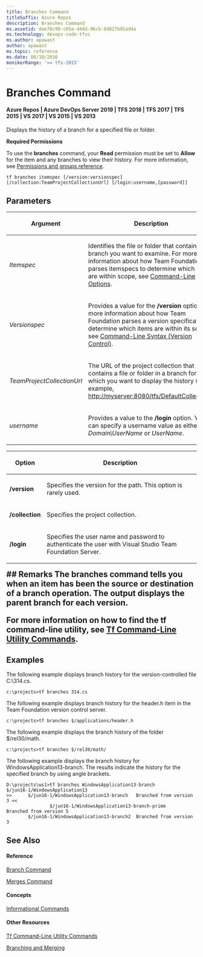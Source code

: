 ```yaml
---
title: Branches Command
titleSuffix: Azure Repos
description: Branches Command
ms.assetid: dae78c90-c65a-444d-96cb-84027b91ad4a
ms.technology: devops-code-tfvc
ms.author: apawast
author: apawast
ms.topic: reference
ms.date: 08/10/2016
monikerRange: '>= tfs-2015'
---
```



# Branches Command

#### Azure Repos | Azure DevOps Server 2019 | TFS 2018 | TFS 2017 | TFS 2015 | VS 2017 | VS 2015 | VS 2013

Displays the history of a branch for a specified file or folder.

**Required Permissions**

To use the **branches** command, your **Read** permission must be set to **Allow** for the item and any branches to view their history. For more information, see [Permissions and groups reference](../../organizations/security/permissions.md).

```
tf branches itemspec [/version:versionspec] [/collection:TeamProjectCollectionUrl] [/login:username,[password]]
```

## Parameters<table>
<thead>
<tr>
<th><p><strong>Argument</strong></p></th>
<th><p><strong>Description</strong></p></th>
</tr>
</thead>
<tbody>
<tr>
<td><p><i>Itemspec</i></p></td>
<td><p>Identifies the file or folder that contains the branch you want to examine. For more information about how Team Foundation parses itemspecs to determine which items are within scope, see <a href="https://msdn.microsoft.com/library/4y2ash30">Command-Line Options</a>.</p></td>
</tr>
<tr>
<td><p><i>Versionspec</i></p></td>
<td><p>Provides a value for the <strong>/version</strong> option. For more information about how Team Foundation parses a version specification to determine which items are within its scope, see <a href="https://msdn.microsoft.com/library/56f7w6be">Command-Line Syntax (Version Control)</a>.</p></td>
</tr>
<tr>
<td><p><i>TeamProjectCollectionUrl</i></p></td>
<td><p>The URL of the project collection that contains a file or folder in a branch for which you want to display the history (for example, <a href="http://myserver:8080/tfs/DefaultCollection" data-raw-source="http://myserver:8080/tfs/DefaultCollection">http://myserver:8080/tfs/DefaultCollection</a>).</p></td>
</tr>
<tr>
<td><p><i>username</i></p></td>
<td><p>Provides a value to the <strong>/login</strong> option. You can specify a username value as either <i>Domain\UserName</i> or <i>UserName</i>.</p></td>
</tr>
</tbody>
</table>

<table>
<thead>
<tr>
<th><p><strong>Option</strong></p></th>
<th><p><strong>Description</strong></p></th>
</tr>
</thead>
<tbody>
<tr>
<td><p><strong>/version</strong></p></td>
<td><p>Specifies the version for the path. This option is rarely used.</p></td>
</tr>
<tr>
<td><p><strong>/collection</strong></p></td>
<td><p>Specifies the project collection.</p></td>
</tr>
<tr>
<td><p><strong>/login</strong></p></td>
<td><p>Specifies the user name and password to authenticate the user with Visual Studio Team Foundation Server.</p></td>
</tr>
</tbody>
</table>
## Remarks
The branches command tells you when an item has been the source or destination of a branch operation. The output displays the parent branch for each version.

For more information on how to find the **tf** command-line utility, see [Tf Command-Line Utility Commands](https://msdn.microsoft.com/library/z51z7zy0).

## Examples

The following example displays branch history for the version-controlled file C:\\314.cs.

```
c:\projects>tf branches 314.cs
```

The following example displays branch history for the header.h item in the Team Foundation version control server.

```
c:\projects>tf branches $/applications/header.h
```

The following example displays the branch history of the folder $/rel30/math.

```
c:\projects>tf branches $/rel30/math/
```

The following example displays the branch history for WindowsApplication13-branch. The results indicate the history for the specified branch by using angle brackets.

```
D:\projects\ws1>tf branches WindowsApplication13-branch
$/jun16-1/WindowsApplication13
>>      $/jun16-1/WindowsApplication13-branch   Branched from version 3 <<
                $/jun16-1/WindowsApplication13-branch-prime     Branched from version 5
        $/jun16-1/WindowsApplication13-branch2  Branched from version 3
```

## See Also

#### Reference

[Branch Command](branch-command.md)

[Merges Command](merges-command.md)

#### Concepts

[Informational Commands](https://msdn.microsoft.com/library/ms181450)

#### Other Resources

[Tf Command-Line Utility Commands](https://msdn.microsoft.com/library/z51z7zy0)

[Branching and Merging](use-branches-isolate-risk-team-foundation-version-control.md)
